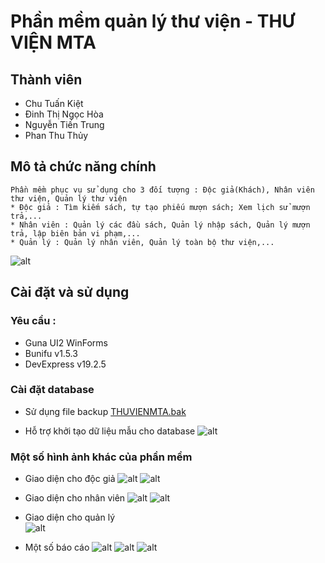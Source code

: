 # **Phần mềm quản lý thư viện - THƯ VIỆN MTA**


## Thành viên
* Chu Tuấn Kiệt
* Đinh Thị Ngọc Hòa
* Nguyễn Tiến Trung
* Phan Thu Thủy

## Mô tả chức năng chính
	Phần mềm phục vụ sử dụng cho 3 đối tượng : Độc giả(Khách), Nhân viên thư viện, Quản lý thư viện
	* Độc giả : Tìm kiếm sách, tự tạo phiếu mượn sách; Xem lịch sử mượn trả,...
	* Nhân viên : Quản lý các đầu sách, Quản lý nhập sách, Quản lý mượn trả, lập biên bản vi phạm,...
	* Quản lý : Quản lý nhân viên, Quản lý toàn bộ thư viện,...
	
	
![alt](./img/anh1.png)

## Cài đặt và sử dụng
### Yêu cầu :
* Guna UI2 WinForms
* Bunifu v1.5.3
* DevExpress v19.2.5

### Cài đặt database
* Sử dụng file backup [THUVIENMTA.bak](./THUVIENMTA.bak)

* Hỗ trợ khởi tạo dữ liệu mẫu cho database
![alt](./img/anh2.png)

### Một số hình ảnh khác của phần mềm
* Giao diện cho độc giả 
![alt](./img/anhdg.png)
![alt](./img/anhdg1.png)

* Giao diện cho nhân viên
![alt](./img/anhNV.png)
![alt](./img/anhnv2.png)


* Giao diện cho quản lý 	
![alt](./img/anhql.png)

* Một số báo cáo 
![alt](./img/anhrp.png)
![alt](./img/anhrp1.png)
![alt](./img/anhrp2.png)









